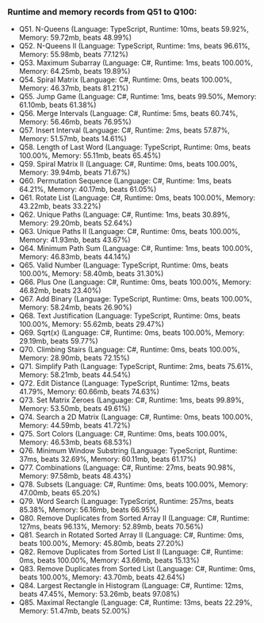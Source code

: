 ### Runtime and memory records from Q51 to Q100:
- Q51. N-Queens (Language: TypeScript, Runtime: 10ms, beats 59.92%, Memory: 59.72mb, beats 48.99%)
- Q52. N-Queens II (Language: TypeScript, Runtime: 1ms, beats 96.61%, Memory: 55.98mb, beats 77.12%)
- Q53. Maximum Subarray (Language: C#, Runtime: 1ms, beats 100.00%, Memory: 64.25mb, beats 19.89%)
- Q54. Spiral Matrix (Language: C#, Runtime: 0ms, beats 100.00%, Memory: 46.37mb, beats 81.21%)
- Q55. Jump Game (Language: C#, Runtime: 1ms, beats 99.50%, Memory: 61.10mb, beats 61.38%)
- Q56. Merge Intervals (Language: C#, Runtime: 5ms, beats 60.74%, Memory: 56.46mb, beats 76.95%)
- Q57. Insert Interval (Language: C#, Runtime: 2ms, beats 57.87%, Memory: 51.57mb, beats 14.61%)
- Q58. Length of Last Word (Language: TypeScript, Runtime: 0ms, beats 100.00%, Memory: 55.11mb, beats 65.45%)
- Q59. Spiral Matrix II (Language: C#, Runtime: 0ms, beats 100.00%, Memory: 39.94mb, beats 71.67%)
- Q60. Permutation Sequence (Language: C#, Runtime: 1ms, beats 64.21%, Memory: 40.17mb, beats 61.05%)
- Q61. Rotate List (Language: C#, Runtime: 0ms, beats 100.00%, Memory: 43.22mb, beats 33.22%)
- Q62. Unique Paths (Language: C#, Runtime: 1ms, beats 30.89%, Memory: 29.20mb, beats 52.64%)
- Q63. Unique Paths II (Language: C#, Runtime: 0ms, beats 100.00%, Memory: 41.93mb, beats 43.67%)
- Q64. Minimum Path Sum (Language: C#, Runtime: 1ms, beats 100.00%, Memory: 46.83mb, beats 44.14%)
- Q65. Valid Number (Language: TypeScript, Runtime: 0ms, beats 100.00%, Memory: 58.40mb, beats 31.30%)
- Q66. Plus One (Language: C#, Runtime: 0ms, beats 100.00%, Memory: 46.82mb, beats 23.40%)
- Q67. Add Binary (Language: TypeScript, Runtime: 0ms, beats 100.00%, Memory: 58.24mb, beats 26.90%)
- Q68. Text Justification (Language: TypeScript, Runtime: 0ms, beats 100.00%, Memory: 55.62mb, beats 29.47%)
- Q69. Sqrt(x) (Language: C#, Runtime: 0ms, beats 100.00%, Memory: 29.19mb, beats 59.77%)
- Q70. Climbing Stairs (Language: C#, Runtime: 0ms, beats 100.00%, Memory: 28.90mb, beats 72.15%)
- Q71. Simplify Path (Language: TypeScript, Runtime: 2ms, beats 75.61%, Memory: 58.21mb, beats 44.54%)
- Q72. Edit Distance (Language: TypeScript, Runtime: 12ms, beats 41.79%, Memory: 60.66mb, beats 74.63%)
- Q73. Set Matrix Zeroes (Language: C#, Runtime: 1ms, beats 99.89%, Memory: 53.50mb, beats 49.61%)
- Q74. Search a 2D Matrix (Language: C#, Runtime: 0ms, beats 100.00%, Memory: 44.59mb, beats 41.72%)
- Q75. Sort Colors (Language: C#, Runtime: 0ms, beats 100.00%, Memory: 46.53mb, beats 68.53%)
- Q76. Minimum Window Substring (Language: TypeScript, Runtime: 37ms, beats 32.69%, Memory: 60.11mb, beats 61.17%)
- Q77. Combinations (Language: C#, Runtime: 27ms, beats 90.98%, Memory: 97.58mb, beats 48.43%)
- Q78. Subsets (Language: C#, Runtime: 0ms, beats 100.00%, Memory: 47.00mb, beats 65.20%)
- Q79. Word Search (Language: TypeScript, Runtime: 257ms, beats 85.38%, Memory: 56.16mb, beats 66.95%)
- Q80. Remove Duplicates from Sorted Array II (Language: C#, Runtime: 127ms, beats 96.13%, Memory: 52.89mb, beats 70.56%)
- Q81. Search in Rotated Sorted Array II (Language: C#, Runtime: 0ms, beats 100.00%, Memory: 45.80mb, beats 27.20%)
- Q82. Remove Duplicates from Sorted List II (Language: C#, Runtime: 0ms, beats 100.00%, Memory: 43.66mb, beats 15.13%)
- Q83. Remove Duplicates from Sorted List (Language: C#, Runtime: 0ms, beats 100.00%, Memory: 43.70mb, beats 42.64%)
- Q84. Largest Rectangle in Histogram (Language: C#, Runtime: 12ms, beats 47.45%, Memory: 53.26mb, beats 97.08%)
- Q85. Maximal Rectangle (Language: C#, Runtime: 13ms, beats 22.29%, Memory: 51.47mb, beats 52.00%)